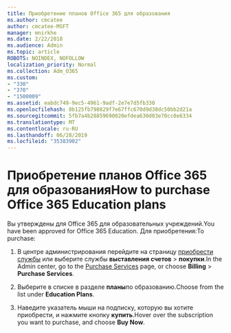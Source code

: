 ```yaml
---
title: Приобретение планов Office 365 для образования
ms.author: cmcatee
author: cmcatee-MSFT
manager: mnirkhe
ms.date: 2/22/2018
ms.audience: Admin
ms.topic: article
ROBOTS: NOINDEX, NOFOLLOW
localization_priority: Normal
ms.collection: Adm_O365
ms.custom:
- "330"
- "370"
- "1500009"
ms.assetid: eabdc749-9ec5-4961-9adf-2e7e7d5fb330
ms.openlocfilehash: 8b125fb798829f7e67ffc670d9d38dc50bb2d21a
ms.sourcegitcommit: 5fb7a4b28859690020efdea630d03e70cc0e6334
ms.translationtype: MT
ms.contentlocale: ru-RU
ms.lasthandoff: 06/28/2019
ms.locfileid: "35383902"
---
```

# <a name="how-to-purchase-office-365-education-plans"></a><span data-ttu-id="28be9-102">Приобретение планов Office 365 для образования</span><span class="sxs-lookup"><span data-stu-id="28be9-102">How to purchase Office 365 Education plans</span></span>

<span data-ttu-id="28be9-103">Вы утверждены для Office 365 для образовательных учреждений.</span><span class="sxs-lookup"><span data-stu-id="28be9-103">You have been approved for Office 365 Education.</span></span> <span data-ttu-id="28be9-104">Для приобретения:</span><span class="sxs-lookup"><span data-stu-id="28be9-104">To purchase:</span></span>
  
1. <span data-ttu-id="28be9-105">В центре администрирования перейдите на страницу [приобрести службы](https://go.microsoft.com/fwlink/p/?linkid=868433) или выберите службы **выставления счетов** \> **покупки**.</span><span class="sxs-lookup"><span data-stu-id="28be9-105">In the Admin center, go to the [Purchase Services](https://go.microsoft.com/fwlink/p/?linkid=868433) page, or choose **Billing** \> **Purchase Services**.</span></span>

2. <span data-ttu-id="28be9-106">Выберите в списке в разделе **планы**по образованию.</span><span class="sxs-lookup"><span data-stu-id="28be9-106">Choose from the list under **Education Plans**.</span></span>

3. <span data-ttu-id="28be9-107">Наведите указатель мыши на подписку, которую вы хотите приобрести, и нажмите кнопку **купить**.</span><span class="sxs-lookup"><span data-stu-id="28be9-107">Hover over the subscription you want to purchase, and choose **Buy Now**.</span></span>
